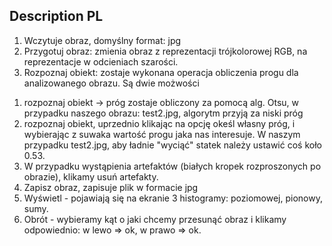 ## Description PL

1. Wczytuje obraz, domyślny format: jpg
2. Przygotuj obraz: zmienia obraz z reprezentacji trójkolorowej RGB, na 
reprezentacje w odcieniach szarości. 
3. Rozpoznaj obiekt: zostaje wykonana operacja obliczenia progu dla analizowanego
obrazu. Są dwie możwości 
1) rozpoznaj obiekt -> próg zostaje obliczony za pomocą alg. Otsu, w przypadku naszego obrazu: 
test2.jpg, algorytm przyją za niski próg
2) rozpoznaj obiekt, uprzednio klikając na opcję okeśl własny próg, i wybierając z suwaka wartość
progu jaka nas interesuje. W naszym przypadku test2.jpg, aby ładnie "wyciąć" statek należy ustawić coś 
koło 0.53. 
4) W przypadku wystąpienia artefaktów (białych kropek rozproszonych po obrazie), klikamy usuń artefakty. 
5) Zapisz obraz, zapisuje plik w formacie jpg
6) Wyświetl - pojawiają się na ekranie 3 histogramy: poziomowej, pionowy, sumy. 
7) Obrót - wybieramy kąt o jaki chcemy przesunąć obraz i klikamy odpowiednio: w lewo => ok, w prawo => ok. 
